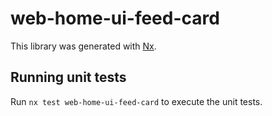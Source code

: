 # web-home-ui-feed-card

This library was generated with [Nx](https://nx.dev).

## Running unit tests

Run `nx test web-home-ui-feed-card` to execute the unit tests.
